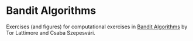 # Bandit Algorithms
Exercises (and figures) for computational exercises in [Bandit Algorithms](https://tor-lattimore.com/downloads/book/book.pdf)
by Tor Lattimore and Csaba Szepesvári.
